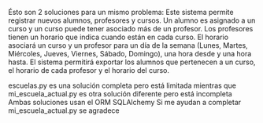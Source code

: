 Ésto son 2 soluciones para un mismo problema:
Este sistema permite registrar nuevos alumnos, profesores y cursos.
Un alumno es asignado a un curso y un curso puede tener asociado más de un profesor. Los profesores tienen un horario que indica cuando están en cada curso.
El horario asociará un curso y un profesor para un día de la semana (Lunes, Martes, Miércoles, Jueves, Viernes, Sábado, Domingo), una hora desde y una hora hasta.
El sistema permitirá exportar los alumnos que pertenecen a un curso, el horario de cada profesor y el horario del curso.

escuelas.py es una solución completa pero está limitada mientras que
mi_escuela_actual.py es otra solución diferente pero está incompleta
Ambas soluciones usan el ORM SQLAlchemy
Si me ayudan a completar mi_escuela_actual.py se agradece

